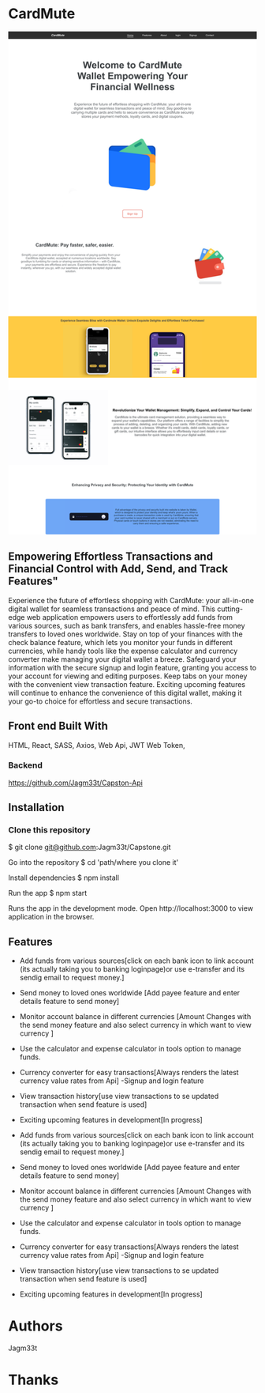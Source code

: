 # CardMute
![2](https://github.com/Jagm33t/Capstone-client/blob/master/src/assets/screenshot/2.png)




## Empowering Effortless Transactions and Financial Control with Add, Send, and Track Features"

Experience the future of effortless shopping with CardMute: your all-in-one digital wallet for seamless transactions and peace of mind. This cutting-edge web application empowers users to effortlessly add funds from various sources, such as bank transfers, and enables hassle-free money transfers to loved ones worldwide. Stay on top of your finances with the check balance feature, which lets you monitor your funds in different currencies, while handy tools like the expense calculator and currency converter make managing your digital wallet a breeze. Safeguard your information with the secure signup and login feature, granting you access to your account for viewing and editing purposes. Keep tabs on your money with the convenient view transaction feature. Exciting upcoming features will continue to enhance the convenience of this digital wallet, making it your go-to choice for effortless and secure transactions.


## Front end Built With
HTML,
React,
SASS,
Axios,
Web Api,
JWT Web Token,
### Backend
https://github.com/Jagm33t/Capston-Api

## Installation

### Clone this repository
$ git clone git@github.com:Jagm33t/Capstone.git

Go into the repository
$ cd 'path/where you clone it'

Install dependencies
$ npm install

Run the app
$ npm start

Runs the app in the development mode. Open http://localhost:3000 to view application in the browser.

## Features

- Add funds from various sources[click on each bank icon to link account (its actually taking you to banking loginpage)or use e-transfer and its sendig email to request money.]
- Send money to loved ones worldwide [Add payee feature and enter details feature to send money]
- Monitor account balance in different currencies [Amount Changes with the send money feature and also select currency in which want to view currency ]
- Use the calculator and expense calculator in tools option to manage funds.
- Currency converter for easy transactions[Always renders the latest currency value rates from Api]
-Signup and login feature
- View transaction history[use view transactions to se updated transaction when send feature is used]
- Exciting upcoming features in development[In progress]



- Add funds from various sources[click on each bank icon to link account (its actually taking you to banking loginpage)or use e-transfer and its sendig email to request money.]
- Send money to loved ones worldwide [Add payee feature and enter details feature to send money]
- Monitor account balance in different currencies [Amount Changes with the send money feature and also select currency in which want to view currency ]
- Use the calculator and expense calculator in tools option to manage funds.
- Currency converter for easy transactions[Always renders the latest currency value rates from Api]
-Signup and login feature
- View transaction history[use view transactions to se updated transaction when send feature is used]
- Exciting upcoming features in development[In progress]

# Authors

Jagm33t

# Thanks
